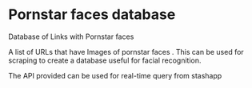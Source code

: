 # Pornstar faces database
Database of Links with Pornstar faces 


A list of URLs that have Images of pornstar faces . 
This can be used for scraping to create a database useful for facial recognition. 

The API provided can be used for real-time query from stashapp
